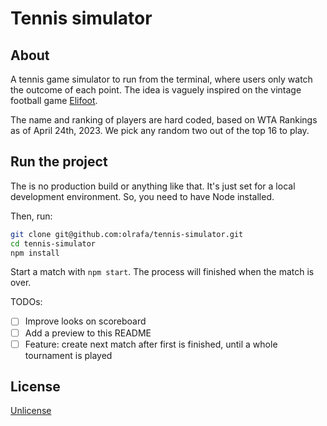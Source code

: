 # Tennis simulator

## About

A tennis game simulator to run from the terminal, where users only watch the outcome of each point. The idea is vaguely inspired on the vintage football game [Elifoot](https://www.elifoot.com/site/).

The name and ranking of players are hard coded, based on WTA Rankings as of April 24th, 2023. We pick any random two out of the top 16 to play.

## Run the project

The is no production build or anything like that. It's just set for a local development environment. So, you need to have Node installed.

Then, run:

```bash
git clone git@github.com:olrafa/tennis-simulator.git
cd tennis-simulator
npm install
```

Start a match with `npm start`. The process will finished when the match is over.

TODOs:

- [ ] Improve looks on scoreboard
- [ ] Add a preview to this README
- [ ] Feature: create next match after first is finished, until a whole tournament is played

## License

[Unlicense](https://unlicense.org)
